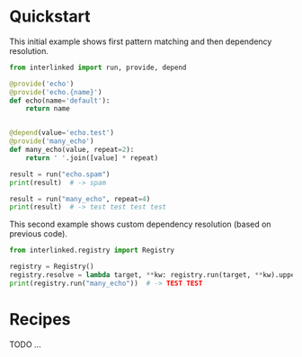 
# Quickstart

This initial example shows first pattern matching and then dependency
resolution.

```python
from interlinked import run, provide, depend

@provide('echo')
@provide('echo.{name}')
def echo(name='default'):
    return name


@depend(value='echo.test')
@provide('many_echo')
def many_echo(value, repeat=2):
    return ' '.join([value] * repeat)

result = run("echo.spam")
print(result)  # -> spam

result = run("many_echo", repeat=4)
print(result)  # -> test test test test

```


This second example shows custom dependency resolution (based on
previous code).


```python
from interlinked.registry import Registry

registry = Registry()
registry.resolve = lambda target, **kw: registry.run(target, **kw).upper()
print(registry.run("many_echo"))  # -> TEST TEST
```


# Recipes

TODO ...
